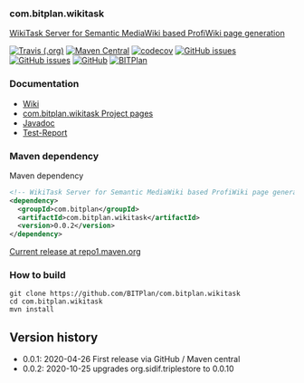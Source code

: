 ### com.bitplan.wikitask
[WikiTask Server for Semantic MediaWiki based ProfiWiki page generation](http://wiki.bitplan.com/index.php/com.bitplan.wikitask)

[![Travis (.org)](https://img.shields.io/travis/BITPlan/com.bitplan.wikitask.svg)](https://travis-ci.org/BITPlan/com.bitplan.wikitask)
[![Maven Central](https://img.shields.io/maven-central/v/com.bitplan/com.bitplan.wikitask.svg)](https://search.maven.org/artifact/com.bitplan/com.bitplan.wikitask/0.0.2/jar)
[![codecov](https://codecov.io/gh/BITPlan/com.bitplan.wikitask/branch/master/graph/badge.svg)](https://codecov.io/gh/BITPlan/com.bitplan.wikitask)
[![GitHub issues](https://img.shields.io/github/issues/BITPlan/com.bitplan.wikitask.svg)](https://github.com/BITPlan/com.bitplan.wikitask/issues)
[![GitHub issues](https://img.shields.io/github/issues-closed/BITPlan/com.bitplan.wikitask.svg)](https://github.com/BITPlan/com.bitplan.wikitask/issues/?q=is%3Aissue+is%3Aclosed)
[![GitHub](https://img.shields.io/github/license/BITPlan/com.bitplan.wikitask.svg)](https://www.apache.org/licenses/LICENSE-2.0)
[![BITPlan](http://wiki.bitplan.com/images/wiki/thumb/3/38/BITPlanLogoFontLessTransparent.png/198px-BITPlanLogoFontLessTransparent.png)](http://www.bitplan.com)

### Documentation
* [Wiki](http://wiki.bitplan.com/index.php/com.bitplan.wikitask)
* [com.bitplan.wikitask Project pages](https://BITPlan.github.io/com.bitplan.wikitask)
* [Javadoc](https://BITPlan.github.io/com.bitplan.wikitask/apidocs/index.html)
* [Test-Report](https://BITPlan.github.io/com.bitplan.wikitask/surefire-report.html)
### Maven dependency

Maven dependency
```xml
<!-- WikiTask Server for Semantic MediaWiki based ProfiWiki page generation http://wiki.bitplan.com/index.php/com.bitplan.wikitask -->
<dependency>
  <groupId>com.bitplan</groupId>
  <artifactId>com.bitplan.wikitask</artifactId>
  <version>0.0.2</version>
</dependency>
```

[Current release at repo1.maven.org](https://repo1.maven.org/maven2/com/bitplan/com.bitplan.wikitask/0.0.2/)

### How to build
```
git clone https://github.com/BITPlan/com.bitplan.wikitask
cd com.bitplan.wikitask
mvn install
```
## Version history
* 0.0.1: 2020-04-26 First release via GitHub / Maven central
* 0.0.2: 2020-10-25 upgrades org.sidif.triplestore to 0.0.10
